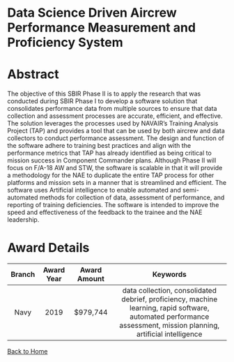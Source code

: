 
Data Science Driven Aircrew Performance Measurement and Proficiency System
==========================================================================

# Abstract


The objective of this SBIR Phase II is to apply the research that was conducted during SBIR Phase I to develop a software solution that consolidates performance data from multiple sources to ensure that data collection and assessment processes are accurate, efficient, and effective. The solution leverages the processes used by NAVAIR’s Training Analysis Project (TAP) and provides a tool that can be used by both aircrew and data collectors to conduct performance assessment. The design and function of the software adhere to training best practices and align with the performance metrics that TAP has already identified as being critical to mission success in Component Commander plans. Although Phase II will focus on F/A-18 AW and STW, the software is scalable in that it will provide a methodology for the NAE to duplicate the entire TAP process for other platforms and mission sets in a manner that is streamlined and efficient. The software uses Artificial intelligence to enable automated and semi-automated methods for collection of data, assessment of performance, and reporting of training deficiencies. The software is intended to improve the speed and effectiveness of the feedback to the trainee and the NAE leadership.  

# Award Details

|Branch|Award Year|Award Amount|Keywords|
| :---: | :---: | :---: | :---: |
|Navy|2019|$979,744|data collection, consolidated debrief, proficiency, machine learning, rapid software, automated performance assessment, mission planning, artificial intelligence|
  
  


[Back to Home](https://github.com/chrischow/dod_sbir_awards/JH/#1971)
